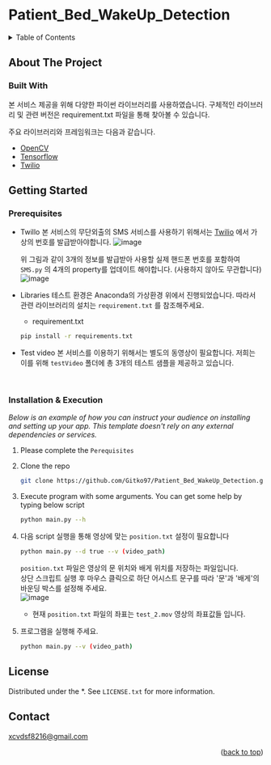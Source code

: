 # Patient_Bed_WakeUp_Detection






<!-- TABLE OF CONTENTS -->
<details>
  <summary>Table of Contents</summary>
  <ol>
    <li>
      <a href="#about-the-project">About The Project</a>
      <ul>
        <li><a href="#built-with">Built With</a></li>
      </ul>
    </li>
    <li>
      <a href="#getting-started">Getting Started</a>
      <ul>
        <li><a href="#prerequisites">Prerequisites</a></li>
        <li><a href="#installation">Installation</a></li>
      </ul>
    </li>
    <li><a href="#license">License</a></li>
    <li><a href="#contact">Contact</a></li>
  </ol>
</details>



<!-- ABOUT THE PROJECT -->
## About The Project


### Built With

본 서비스 제공을 위해 다양한 파이썬 라이브러리를 사용하였습니다. 
구체적인 라이브러리 및 관련 버전은 requirement.txt 파일을 통해 찾아볼 수 있습니다.

주요 라이브러리와 프레임워크는 다음과 같습니다.

* [OpenCV](https://opencv.org/)
* [Tensorflow](https://www.tensorflow.org/)
* [Twilio](https://www.twilio.com/)



<!-- GETTING STARTED -->
## Getting Started

### Prerequisites

* Twillo
  본 서비스의 무단외출의 SMS 서비스를 사용하기 위해서는 [Twilio](https://www.twilio.com/) 에서 가상의 번호를 발급받아야합니다.
![image](https://user-images.githubusercontent.com/41865809/148550294-e119e62c-4cc3-4d7c-abd8-6f6c101507b3.png)



  위 그림과 같이 3개의 정보를 발급받아 사용할 실제 핸드폰 번호를 포함하여 `SMS.py` 의 4개의 property를 업데이트 해야합니다. (사용하지 않아도 무관합니다)</br>
![image](https://user-images.githubusercontent.com/41865809/148550212-2bf21fd5-28d3-49fe-97cc-98c0935f8944.png)

* Libraries
  테스트 환경은 Anaconda의 가상환경 위에서 진행되었습니다.
  따라서 관련 라이브러리의 설치는 `requirement.txt` 를 참조해주세요.
  
  * requirement.txt
  ```sh
  pip install -r requirements.txt
  ```

* Test video
  본 서비스를 이용하기 위해서는 별도의 동영상이 필요합니다.
  저희는 이를 위해 `testVideo` 폴더에 총 3개의 테스트 샘플을 제공하고 있습니다.

</br>

### Installation & Execution

_Below is an example of how you can instruct your audience on installing and setting up your app. This template doesn't rely on any external dependencies or services._

1. Please complete the `Perequisites`
2. Clone the repo
   ```sh
   git clone https://github.com/Gitko97/Patient_Bed_WakeUp_Detection.git
   ```
3. Execute program with some arguments. You can get some help by typing below script
   
   ```sh
   python main.py --h
   ```
   
4. 다음 script 실행을 통해 영상에 맞는 `position.txt` 설정이 필요합니다
   
   ```sh
   python main.py --d true --v (video_path)
   ```
   
   
   `position.txt` 파일은 영상의 문 위치와 배게 위치를 저장하는 파일입니다. </br>
   상단 스크립트 실행 후 마우스 클릭으로 하단 어시스트 문구를 따라 '문'과 '배게'의 바운딩 박스를 설정해 주세요.</br>
   ![image](https://user-images.githubusercontent.com/41865809/148550775-cbb7de80-b2b2-4207-8956-88024a5cb361.png)


    
    * 현재 `position.txt` 파일의 좌표는 `test_2.mov` 영상의 좌표값들 입니다.
5. 프로그램을 실행해 주세요.
   
   ```sh
   python main.py --v (video_path)
   ```
  

<!-- LICENSE -->
## License

Distributed under the *. See `LICENSE.txt` for more information.




<!-- CONTACT -->
## Contact

xcvdsf8216@gmail.com

<p align="right">(<a href="#top">back to top</a>)</p>



<!-- MARKDOWN LINKS & IMAGES -->
<!-- https://www.markdownguide.org/basic-syntax/#reference-style-links -->
[contributors-shield]: https://img.shields.io/github/contributors/othneildrew/Best-README-Template.svg?style=for-the-badge
[contributors-url]: https://github.com/othneildrew/Best-README-Template/graphs/contributors
[forks-shield]: https://img.shields.io/github/forks/othneildrew/Best-README-Template.svg?style=for-the-badge
[forks-url]: https://github.com/othneildrew/Best-README-Template/network/members
[stars-shield]: https://img.shields.io/github/stars/othneildrew/Best-README-Template.svg?style=for-the-badge
[stars-url]: https://github.com/othneildrew/Best-README-Template/stargazers
[issues-shield]: https://img.shields.io/github/issues/othneildrew/Best-README-Template.svg?style=for-the-badge
[issues-url]: https://github.com/othneildrew/Best-README-Template/issues
[license-shield]: https://img.shields.io/github/license/othneildrew/Best-README-Template.svg?style=for-the-badge
[license-url]: https://github.com/othneildrew/Best-README-Template/blob/master/LICENSE.txt
[linkedin-shield]: https://img.shields.io/badge/-LinkedIn-black.svg?style=for-the-badge&logo=linkedin&colorB=555
[linkedin-url]: https://linkedin.com/in/othneildrew

